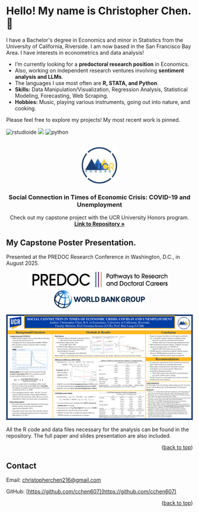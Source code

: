 <a id="readme-top"></a>

# Hello! My name is Christopher Chen. 👋

I have a Bachelor's degree in Economics and minor in Statistics from the University of California, Riverside. I am now based in the San Francisco Bay Area. I have interests in econometrics and data analysis! 
  - I’m currently looking for a **predoctoral research position** in Economics.
  - Also, working on independent research ventures involving **sentiment analysis and LLMs**.
  - The languages I use most often are **R, STATA, and Python**.
  - **Skills:** Data Manipulation/Visualization, Regression Analysis, Statistical Modeling, Forecasting, Web Scraping.
  - **Hobbies:** Music, playing various instruments, going out into nature, and cooking.

Please feel free to explore my projects! My most recent work is pinned.

![rstudioide](https://img.shields.io/badge/RStudio-000000?style=for-the-badge&logo=rstudioide&logoColor=#75AADB)
![](https://img.shields.io/badge/Stata-000000?style=for-the-badge&logo=Stata&logoColor=blue)
![python](https://img.shields.io/badge/Python-000000?style=for-the-badge&logo=Python&logoColor=#3776AB)

<!-- PROJECT LOGO -->
<br />
<div align="center">
  <a href="https://github.com/cchen607/HonorsCapstone">
    <img src="images/honors-logo.jpg" alt="Logo" width="100" height="100">
  </a>

<h3 align="center">Social Connection in Times of Economic Crisis: COVID-19 and Unemployment</h3>

  <p align="center">
    Check out my capstone project with the UCR University Honors program.
    <br />
    <a href="https://github.com/cchen607/HonorsCapstone"><strong>Link to Repository »</strong></a>
    <br />
  </p>
</div>



<!-- ABOUT THE PROJECT -->
## My Capstone Poster Presentation.
Presented at the PREDOC Research Conference in Washington, D.C., in August 2025.

<div align="center">
  <img src="images/predoc.jpg" height="48">
  <img src="images/worldbank.png" height="48">
</div>

[![Honors Poster][poster]](https://github.com/cchen607/HonorsCapstone)

All the R code and data files necessary for the analysis can be found in the repository. The full paper and slides presentation are also included.

<p align="right">(<a href="#readme-top">back to top</a>)</p>

<!-- CONTACT -->
## Contact

Email: christopherchen216@gmail.com

GitHub: [https://github.com/cchen607](https://github.com/cchen607)


<p align="right">(<a href="#readme-top">back to top</a>)</p>



<!-- MARKDOWN LINKS & IMAGES -->
[poster]: images/poster.png
[predoc]: images/predoc.jpg
[worldbank]: images/worldbank.png
